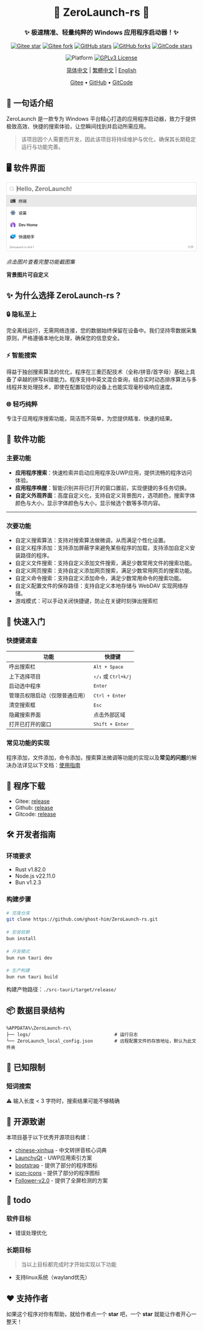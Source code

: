 <div align="center">
<!--
    <p align="center">
         <img src="./Web/src/assets/logo.png" height="128" alt="ZeroLaunch-logo"/> 
    </p>
-->
    <h1>🚀 ZeroLaunch-rs 🚀</h1>
</div>

<div align="center"><h3>✨ 极速精准、轻量纯粹的 Windows 应用程序启动器！✨</h3></div>

<div align="center">


[![Gitee star](https://gitee.com/ghost-him/ZeroLaunch-rs/badge/star.svg?theme=dark)](https://gitee.com/ghost-him/ZeroLaunch-rs/stargazers)
[![Gitee fork](https://gitee.com/ghost-him/ZeroLaunch-rs/badge/fork.svg?theme=dark)](https://gitee.com/ghost-him/ZeroLaunch-rs/members)
[![GitHub stars](https://img.shields.io/github/stars/ghost-him/ZeroLaunch-rs.svg?style=social)](https://github.com/ghost-him/ZeroLaunch-rs/stargazers)
[![GitHub forks](https://img.shields.io/github/forks/ghost-him/ZeroLaunch-rs.svg?style=social)](https://github.com/ghost-him/ZeroLaunch-rs/network/members)
[![GitCode stars](https://gitcode.com/ghost-him/ZeroLaunch-rs/star/badge.svg)](https://gitcode.com/ghost-him/ZeroLaunch-rs/stargazers)

</div>

<div align="center">

![Platform](https://img.shields.io/badge/Platform-Windows_11-0078d7?logo=windows11&logoColor=white)
[![GPLv3 License](https://img.shields.io/badge/License-GPLv3-blue.svg)](https://www.gnu.org/licenses/gpl-3.0)
</div>

<div align="center">

[简体中文](README.md) | [繁體中文](readme-cn2.md) | [English](readme-en.md)

</div>


<div align="center">
    <a href="https://gitee.com/ghost-him/ZeroLaunch-rs" target="_blank">Gitee</a> •
    <a href="https://github.com/ghost-him/ZeroLaunch-rs" target="_blank">GitHub</a> •
    <a href="https://gitcode.com/ghost-him/ZeroLaunch-rs" target="_blank">GitCode</a>
</div>

## 📕 一句话介绍

ZeroLaunch 是一款专为 Windows 平台精心打造的应用程序启动器，致力于提供极致高效、快捷的搜索体验，让您瞬间找到并启动所需应用。

> 该项目因个人需要而开发，因此该项目将持续维护与优化，确保其长期稳定运行与功能完善。

## 🖥️ 软件界面

[![主界面预览](asset/主界面.png)](asset/picture.md)

*点击图片查看完整功能截图集*

**背景图片可自定义**

## ✨ 为什么选择 ZeroLaunch-rs ?

### 🔒 隐私至上
完全离线运行，无需网络连接，您的数据始终保留在设备中。我们坚持零数据采集原则，严格遵循本地化处理，确保您的信息安全。

### ⚡ 智能搜索
得益于独创搜索算法的优化，程序在三重匹配技术（全称/拼音/首字母）基础上具备了卓越的拼写纠错能力。程序支持中英文混合查询，结合实时动态排序算法与多线程并发处理技术，即使在配置较低的设备上也能实现毫秒级响应速度。

### 🌐 轻巧纯粹
专注于应用程序搜索功能，简洁而不简单，为您提供精准、快速的结果。

## 🔬 软件功能

### 主要功能

* **应用程序搜索**：快速检索并启动应用程序及UWP应用，提供流畅的程序访问体验。
* **应用程序唤醒**：智能识别并将已打开的窗口置前，实现便捷的多任务切换。
* **自定义外观界面**：高度自定义化，支持自定义背景图片，选项颜色，搜索字体颜色与大小，显示字体颜色与大小，显示候选个数等多项内容。

---
### 次要功能

* 自定义搜索算法：支持对搜索算法做微调，从而满足个性化设置。
* 自定义程序添加：支持添加屏蔽字来避免某些程序的加载，支持添加自定义安装路径的程序。
* 自定义文件搜索：支持自定义添加文件搜索，满足少数常用文件的搜索功能。
* 自定义网页搜索：支持自定义添加网页搜索，满足少数常用网页的搜索功能。
* 自定义命令搜索：支持自定义添加命令，满足少数常用命令的搜索功能。
* 自定义配置文件的保存路径：支持自定义本地存储与 WebDAV 实现网络存储。
* 游戏模式：可以手动关闭快捷键，防止在关键时刻弹出搜索栏

## 🚀 快速入门

### 快捷键速查

| 功能                | 快捷键           |
|---------------------|------------------|
| 呼出搜索栏          | `Alt + Space`    |
| 上下选择项目        | `↑/↓` 或 `Ctrl+k/j` |
| 启动选中程序        | `Enter`          |
| 管理员权限启动（仅限普通应用）      | `Ctrl + Enter`   |
| 清空搜索框          | `Esc`            |
| 隐藏搜索界面        | 点击外部区域      |
| 打开已打开的窗口     | `Shift + Enter` |

### 常见功能的实现

程序添加，文件添加，命令添加，搜索算法微调等功能的实现以及**常见的问题**的解决办法详见以下文档：[使用指南](doc/Feature_Implementation_Guide_cn.md)

## 🚩 程序下载

* Gitee: [release](https://gitee.com/ghost-him/ZeroLaunch-rs/releases)
* Github: [release](https://github.com/ghost-him/ZeroLaunch-rs/releases)
* Gitcode: [release](https://gitcode.com/ghost-him/ZeroLaunch-rs/releases)

## 🛠️ 开发者指南

### 环境要求

* Rust v1.82.0
* Node.js v22.11.0
* Bun v1.2.3

### 构建步骤

```bash
# 克隆仓库
git clone https://github.com/ghost-him/ZeroLaunch-rs.git

# 安装依赖
bun install

# 开发模式
bun run tauri dev

# 生产构建
bun run tauri build
```

构建产物路径：`./src-tauri/target/release/`

## 📦 数据目录结构

```
%APPDATA%\ZeroLaunch-rs\
├── logs/                               # 运行日志
└── ZeroLaunch_local_config.json        # 远程配置文件的存放地址，默认为此文件夹
```

## 📌 已知限制

### 短词搜索

⚠️ 输入长度 < 3 字符时，搜索结果可能不够精确

## 🤝 开源致谢

本项目基于以下优秀开源项目构建：

* [chinese-xinhua](https://github.com/pwxcoo/chinese-xinhua) - 中文转拼音核心词典
* [LaunchyQt](https://github.com/samsonwang/LaunchyQt) - UWP应用索引方案
* [bootstrap](https://icons.bootcss.com/) - 提供了部分的程序图标
* [icon-icons](https://icon-icons.com/zh/) - 提供了部分的程序图标
* [Follower-v2.0](https://github.com/MrBeanCpp/Follower-v2.0) - 提供了全屏检测的方案

## 🎯 todo

### 软件目标

* 错误处理优化

### 长期目标

> 当以上目标都完成时才开始实现以下功能

* 支持linux系统（wayland优先）

## ❤️ 支持作者

如果这个程序对你有帮助，就给作者点一个 **star** 吧，一个 **star** 就能让作者开心一整天！